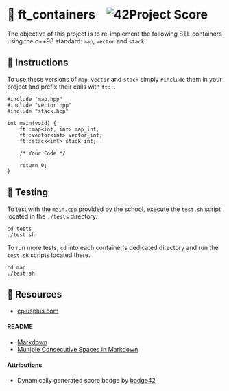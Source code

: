 # :large_orange_diamond: ft_containers &ensp; ![42Project Score](https://badge42.vercel.app/api/v2/cl2etis99004009mnrj7l8h9o/project/2207679)

The objective of this project is to re-implement the following STL containers using the c++98 standard: `map`, `vector` and `stack`.

## :small_orange_diamond: Instructions

To use these versions of `map`, `vector` and `stack` simply `#include` them in your project and prefix their calls with `ft::`.
```
#include "map.hpp"
#include "vector.hpp"
#include "stack.hpp"

int main(void) {
	ft::map<int, int> map_int;
	ft::vector<int> vector_int;
	ft::stack<int> stack_int;

	/* Your Code */

	return 0;
}
```

## :small_orange_diamond: Testing

To test with the `main.cpp` provided by the school, execute the `test.sh` script located in the `./tests` directory.
```
cd tests
./test.sh
```

To run more tests, `cd` into each container's dedicated directory and run the `test.sh` scripts located there.
```
cd map
./test.sh
```

## :small_orange_diamond: Resources
- [cplusplus.com](https://www.cplusplus.com/)
#### README
- [Markdown](https://docs.github.com/en/github/writing-on-github/getting-started-with-writing-and-formatting-on-github/basic-writing-and-formatting-syntax)
- [Multiple Consecutive Spaces in Markdown](https://steemit.com/markdown/@jamesanto/how-to-add-multiple-spaces-between-texts-in-markdown)
#### Attributions
- Dynamically generated score badge by [badge42](https://github.com/JaeSeoKim/badge42)
